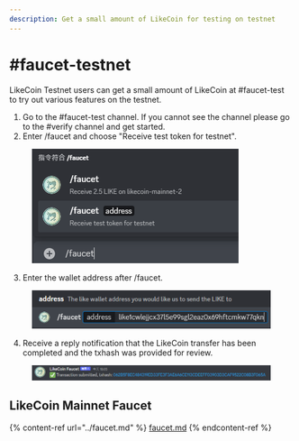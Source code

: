 ```yaml
---
description: Get a small amount of LikeCoin for testing on testnet
---
```


# #faucet-testnet

LikeCoin Testnet users can get a small amount of LikeCoin at #faucet-test to try out various features on the testnet.

1. Go to the #faucet-test channel. If you cannot see the channel please go to the #verify channel and get started.
2. Enter /faucet and choose "Receive test token for testnet".

<figure><img src="../../.gitbook/assets/faucet-testnet 1.png" alt=""><figcaption></figcaption></figure>

3. Enter the wallet address after /faucet.

<figure><img src="../../.gitbook/assets/faucet-mainnet 2.png" alt=""><figcaption></figcaption></figure>

4. Receive a reply notification that the LikeCoin transfer has been completed and the txhash was provided for review.

<figure><img src="../../.gitbook/assets/faucet-mainnet 3.png" alt=""><figcaption></figcaption></figure>

## LikeCoin Mainnet Faucet

{% content-ref url="../faucet.md" %}
[faucet.md](../faucet.md)
{% endcontent-ref %}
